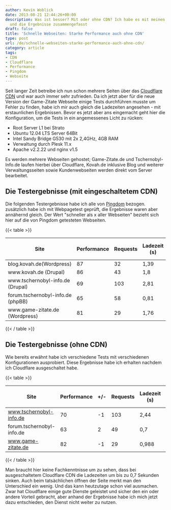 ```yaml
---
author: Kevin Woblick
date: 2013-08-21 12:44:26+00:00
description: Was ist besser? Mit oder ohne CDN? Ich habe es mit meinen Webseiten getestet
  und die Ergebnisse zusammengefasst
draft: false
title: 'Schnelle Webseiten: Starke Performance auch ohne CDN'
type: post
url: /de/schnelle-webseiten-starke-performance-auch-ohne-cdn/
category: article
tags:
- CDN
- Cloudflare
- Performance
- Pingdom
- Webseite
---
```


Seit langer Zeit betreibe ich nun schon mehrere Seiten über das [Cloudflare CDN](http://www.cloudflare.com) und war auch immer sehr zufrieden. Da ich jetzt aber für die neue Version der Game-Zitate Webseite einige Tests durchführen musste um Fehler zu finden, habe ich mir auch gleich die Ladezeiten angesehen - mit erstaunlichen Ergebnissen.
Bevor es jetzt aber ans eingemacht geht hier die Konfiguration, um die Tests in ein angemessenes Licht zu rücken:

* Root Server L1 bei Strato
* Ubuntu 12.04 LTS Server 64Bit
* Intel Sandy Bridge G530 mit 2x 2,4GHz, 4GB RAM
* Verwaltung durch Plesk 11.x
* Apache v2.2.22 und nginx v1.5

Es werden mehrere Webseiten gehostet; Game-Zitate.de und Tschernobyl-Info.de laufen hierbei über Cloudflare, Kovah.de inklusive Blog und weiterer Verwaltungsseiten sowie Kundenwebseiten werden direkt vom Server bearbeitet.


## Die Testergebnisse (mit eingeschaltetem CDN)

Die folgenden Testergebnisse habe ich alle von [Pingdom](http://tools.pingdom.com/) bezogen. zusätzlich habe ich mit Webpagetest geprüft, die Ergebnisse waren aber annähernd gleich. Der Wert "schneller als x aller Webseiten" bezieht sich hier auf die von Pingdom getesteten Webseiten.

{{< table >}}

| Site | Performance | Requests | Ladezeit \(s\) | Seitengröße \(kB\) | Schneller als x aller Webseiten |
|----------------------------------------|-------------|----------|----------------|--------------------|----|
| blog\.kovah\.de\(Wordpress\)           | 87          | 32       | 1,39           | 507,8              | 82 |
| www\.kovah\.de \(Drupal\)              | 86          | 43       | 1,8            | 1124               | 74 |
| www\.tschernobyl\-info\.de \(Drupal\)  | 69          | 103      | 2,81           | 825                | 57 |
| forum\.tschernobyl\-info\.de \(phpBB\) | 65          | 58       | 0,81           | 368                | 92 |
| www\.game\-zitate\.de \(Wordpress\)    | 81          | 29       | 1,76           | 225                | 75 |

{{< / table >}}


## Die Testergebnisse (ohne CDN)

Wie bereits erwähnt habe ich verschiedene Tests mit verschiedenen Konfigurationen ausprobiert. Diese Ergebnisse habe ich erhalten nachdem ich Cloudflare ausgeschaltet habe.

{{< table >}}

| Site | Performance | +/- | Requests | Ladezeit (s) | +/- | Seitengröße (kB) | Schneller als x aller Webseiten |
|----------------------------|-------------|-----|----------|--------------|---------|------------------|---------------------------------|
| www.tschernobyl-info.de | 70 | -1 | 103 | 2,44 | -0,37 | 859 | 61 |
| forum.tschernobyl-info.de | 63 | 2 | 49 | 0,7 | -0,11 | 457 | 94 |
| www.game-zitate.de | 82 | -1 | 29 | 0,988 | -0,772 | 225 | 89 |

{{< / table >}}

Man braucht hier keine Fachkenntnisse um zu sehen, dass bei ausgeschaltetem Cloudflare CDN die Ladezeiten um bis zu 0,7 Sekunden sinken. Auch beim tatsächlichen öffnen der Seite merkt man den Unterschied ein wenig. Und das kann heutzutage schon viel ausmachen. Zwar hat Cloudflare einige gute Dienste geleistet und sicher den ein oder andere Vorteil gebracht, aber anhand der Ergebnisse habe ich mich jetzt dazu entschieden, den Dienst nicht weiter zu nutzen.
